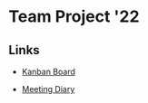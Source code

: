# Team Project '22

## Links
- [Kanban Board](https://trello.com/invite/)

- [Meeting Diary](https://bham-my.sharepoint.com/personal/lrw080_student_bham_ac_uk/_layouts/15/doc.aspx?sourcedoc={78600b20-63de-4488-933a-1986afef655b}&action=edit)
